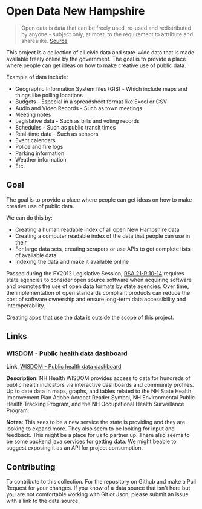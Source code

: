 # Open Data New Hampshire

> Open data is data that can be freely used, re-used and redistributed by
anyone - subject only, at most, to the requirement to attribute and sharealike.
[Source](http://opendatahandbook.org/guide/en/what-is-open-data/)

This project is a collection of all civic data and state-wide data that is made
available freely online by the government. The goal is to provide a place where
people can get ideas on how to make creative use of public data.

Example of data include:
*  Geographic Information System files (GIS) - Which include maps and things like
   polling locations
*  Budgets - Especial in a spreadsheet format like Excel or CSV
*  Audio and Video Records - Such as town meetings
*  Meeting notes
*  Legislative data - Such as bills and voting records
*  Schedules - Such as public transit times
*  Real-time data - Such as sensors
*  Event calendars
*  Police and fire logs
*  Parking information
*  Weather information
*  Etc.

## Goal

The goal is to provide a place where people can get ideas on how to make creative use of public data.

We can do this by:
- Creating a human readable index of all open New Hampshire data
- Creating a computer readable index of the data that people can use in their
- For large data sets, creating scrapers or use APIs to get complete lists of
  available data
- Indexing the data and make it available online

Passed during the FY2012 Legislative Session, [RSA 21-R:10-14](http://www.gencourt.state.nh.us/rsa/html/NHTOC/NHTOC-I-21-R.htm) requires state agencies to consider open source software when acquiring software and promotes the use of open data formats by state agencies. Over time, the implementation of open standards compliant products can reduce the cost of software ownership and ensure long-term data accessibility and interoperability.

Creating apps that use the data is outside the scope of this project.

## Links

### WISDOM - Public health data dashboard

**Link**: [WISDOM - Public health data dashboard](https://wisdom.dhhs.nh.gov/wisdom/)

**Description**: NH Health WISDOM provides access to data for hundreds of public health indicators via interactive dashboards and community profiles. Up to date data in maps, graphs, and tables related to the NH State Health Improvement Plan Adobe Acrobat Reader Symbol, NH Environmental Public Health Tracking Program, and the NH Occupational Health Surveillance Program.

**Notes**: This sees to be a new service the state is providing and they are looking to expand more. They also seem to be looking for input and feedback. This might be a place for us to partner up. There also seems to be some backend java services for getting data. We might beable to suggest exposing it as an API for project consumption.

## Contributing

To contribute to this collection. For the repository on Github and make a
Pull Request for your changes. If you know of a data source that isn't here but
you are not comfortable working with Git or Json, please submit an issue with
a link to the data source.
